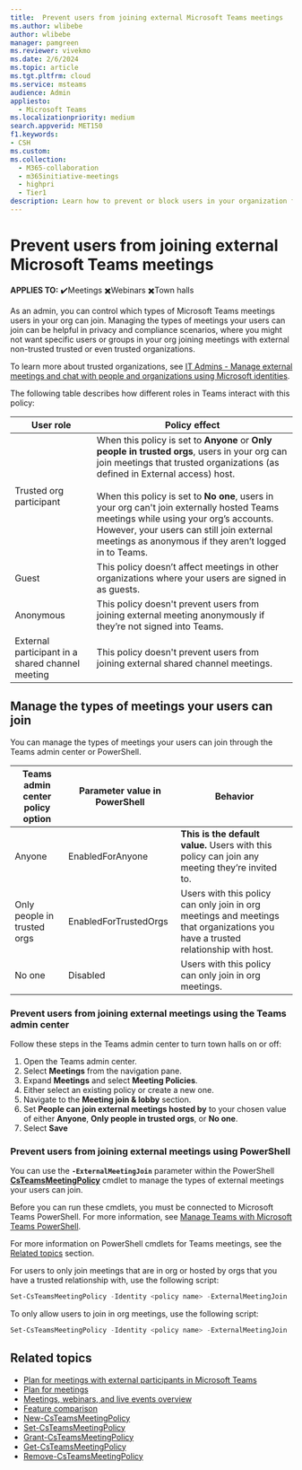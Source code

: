 ```yaml
---
title:  Prevent users from joining external Microsoft Teams meetings
ms.author: wlibebe
author: wlibebe
manager: pamgreen
ms.reviewer: vivekmo
ms.date: 2/6/2024
ms.topic: article
ms.tgt.pltfrm: cloud
ms.service: msteams
audience: Admin
appliesto: 
  - Microsoft Teams
ms.localizationpriority: medium
search.appverid: MET150
f1.keywords:
- CSH
ms.custom: 
ms.collection: 
  - M365-collaboration
  - m365initiative-meetings
  - highpri
  - Tier1
description: Learn how to prevent or block users in your organization from joining external meetings for IT Admins in Microsoft Teams. 
---
```


# Prevent users from joining external Microsoft Teams meetings

**APPLIES TO:** ✔️Meetings ✖️Webinars ✖️Town halls

As an admin, you can control which types of Microsoft Teams meetings users in your org can join. Managing the types of meetings your users can join can be helpful in privacy and compliance scenarios, where you might not want specific users or groups in your org joining meetings with external non-trusted trusted or even trusted organizations.

To learn more about trusted organizations, see [IT Admins - Manage external meetings and chat with people and organizations using Microsoft identities](trusted-organizations-external-meetings-chat.md).

The following table describes how different roles in Teams interact with this policy:

|User role| Policy effect|
|---------|---------------|
|Trusted org participant| When this policy is set to **Anyone** or **Only people in trusted orgs**, users in your org can join meetings that trusted organizations (as defined in External access) host. <br><br> When this policy is set to **No one**, users in your org can't join externally hosted Teams meetings while using your org’s accounts. However, your users can still join external meetings as anonymous if they aren’t logged in to Teams. |
|Guest| This policy doesn’t affect meetings in other organizations where your users are signed in as guests.|
|Anonymous| This policy doesn't prevent users from joining external meeting anonymously if they’re not signed into Teams.|
|External participant in a shared channel meeting| This policy doesn't prevent users from joining external shared channel meetings.|

## Manage the types of meetings your users can join

You can manage the types of meetings your users can join through the Teams admin center or PowerShell.

|Teams admin center policy option|Parameter value in PowerShell| Behavior|
|---------|---------|---------------|
|Anyone|EnabledForAnyone| **This is the default value.** Users with this policy can join any meeting they’re invited to. |
|Only people in trusted orgs|EnabledForTrustedOrgs| Users with this policy can only join in org meetings and meetings that organizations you have a trusted relationship with host.|
|No one|Disabled| Users with this policy can only join in org meetings.|

### Prevent users from joining external meetings using the Teams admin center

Follow these steps in the Teams admin center to turn town halls on or off:

1. Open the Teams admin center.
2. Select **Meetings** from the navigation pane.
3. Expand **Meetings** and select **Meeting Policies**.
4. Either select an existing policy or create a new one.
5. Navigate to the **Meeting join & lobby** section.
6. Set **People can join external meetings hosted by** to your chosen value of either **Anyone**, **Only people in trusted orgs**, or **No one**.
7. Select **Save**

### Prevent users from joining external meetings using PowerShell

You can use the **`-ExternalMeetingJoin`** parameter within the PowerShell [**CsTeamsMeetingPolicy**](/powershell/module/teams/set-csteamsmeetingpolicy) cmdlet to manage the types of external meetings your users can join.

Before you can run these cmdlets, you must be connected to Microsoft Teams PowerShell. For more information, see [Manage Teams with Microsoft Teams PowerShell](/microsoftteams/teams-powershell-managing-teams).

For more information on PowerShell cmdlets for Teams meetings, see the [Related topics](#related-topics) section.

For users to only join meetings that are in org or hosted by orgs that you have a trusted relationship with, use the following script:

```powershell
Set-CsTeamsMeetingPolicy -Identity <policy name> -ExternalMeetingJoin  EnabledForTrustedOrgs
```

To only allow users to join in org meetings, use the following script:

```powershell
Set-CsTeamsMeetingPolicy -Identity <policy name> -ExternalMeetingJoin  Disabled
```

## Related topics

- [Plan for meetings with external participants in Microsoft Teams](plan-meetings-external-participants.md)
- [Plan for meetings](plan-meetings.md)
- [Meetings, webinars, and live events overview](quick-start-meetings-live-events.md)
- [Feature comparison](meeting-webinar-town-hall-feature-comparison.md)
- [New-CsTeamsMeetingPolicy](/powershell/module/teams/new-csteamsmeetingpolicy)
- [Set-CsTeamsMeetingPolicy](/powershell/module/teams/set-csteamsmeetingpolicy)
- [Grant-CsTeamsMeetingPolicy](/powershell/module/teams/grant-csteamsmeetingpolicy)
- [Get-CsTeamsMeetingPolicy](/powershell/module/teams/get-csteamsmeetingpolicy)
- [Remove-CsTeamsMeetingPolicy](/powershell/module/teams/remove-csteamsmeetingpolicy)

